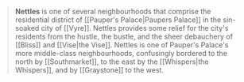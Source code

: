 > **Nettles** is one of several neighbourhoods that comprise the residential district of [[Pauper's Palace|Paupers Palace]] in the sin-soaked city of [[Vyre]]. Nettles provides some relief for the city's residents from the hustle, the bustle, and the sheer debauchery of [[Bliss]] and [[Vise|the Vise]]. Nettles is one of Pauper's Palace's more middle-class neighbourhoods, confusingly bordered to the north by [[Southmarket]], to the east by the [[Whispers|the Whispers]], and by [[Graystone]] to the west.








